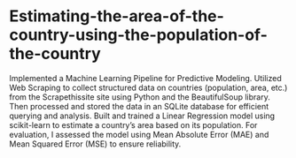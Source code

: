 # Estimating-the-area-of-the-country-using-the-population-of-the-country
Implemented a Machine Learning Pipeline for Predictive Modeling. Utilized Web Scraping to collect structured data on countries (population, area, etc.) from the Scrapethissite site using Python and the BeautifulSoup library. Then processed and stored the data in an SQLite database for efficient querying and analysis. Built and trained a Linear Regression model using scikit-learn to estimate a country’s area based on its population. For evaluation, I assessed the model using Mean Absolute Error (MAE) and Mean Squared Error (MSE) to ensure reliability.
